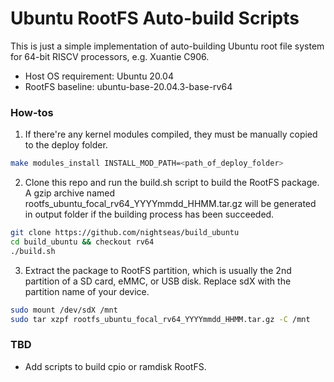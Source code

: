# Ubuntu RootFS Auto-build Scripts

This is just a simple implementation of auto-building Ubuntu root file system for 64-bit RISCV processors, e.g. Xuantie C906.

 - Host OS requirement: Ubuntu 20.04
 - RootFS baseline: ubuntu-base-20.04.3-base-rv64

### How-tos

1. If there're any kernel modules compiled, they must be manually copied to the deploy folder.
```sh
make modules_install INSTALL_MOD_PATH=<path_of_deploy_folder>
```

2. Clone this repo and run the build.sh script to build the RootFS package. A gzip archive named rootfs_ubuntu_focal_rv64_YYYYmmdd_HHMM.tar.gz will be generated in output folder if the building process has been succeeded.
```sh
git clone https://github.com/nightseas/build_ubuntu
cd build_ubuntu && checkout rv64
./build.sh
```
3. Extract the package to RootFS partition, which is usually the 2nd partition of a SD card, eMMC, or USB disk. Replace sdX with the partition name of your device.
```sh
sudo mount /dev/sdX /mnt
sudo tar xzpf rootfs_ubuntu_focal_rv64_YYYYmmdd_HHMM.tar.gz -C /mnt
```

### TBD

 - Add scripts to build cpio or ramdisk RootFS.
